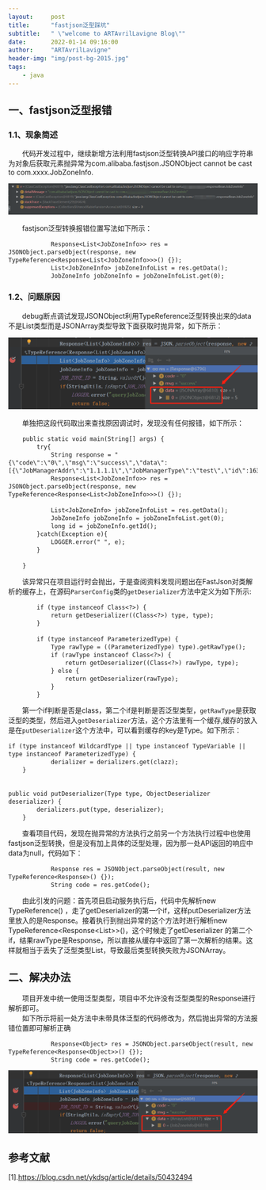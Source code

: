 ```yaml
---
layout:     post
title:      "fastjson泛型踩坑"
subtitle:   " \"welcome to ARTAvrilLavigne Blog\""
date:       2022-01-14 09:16:00
author:     "ARTAvrilLavigne"
header-img: "img/post-bg-2015.jpg"
tags:
    - java
---
```

## 一、fastjson泛型报错<br>

### 1.1、现象简述<br>

　　代码开发过程中，继续新增方法利用fastjson泛型转换API接口的响应字符串为对象后获取元素抛异常为com.alibaba.fastjson.JSONObject cannot be cast to com.xxxx.JobZoneInfo.<br>
<div>
	<a class="fancybox_mydefine" rel="group" href="https://github.com/ARTAvrilLavigne/ARTAvrilLavigne.github.io/blob/master/myblog/2022-01-14-java-fastjson/1.png?raw=true">
            <img id="exception" src="https://github.com/ARTAvrilLavigne/ARTAvrilLavigne.github.io/blob/master/myblog/2022-01-14-java-fastjson/1.png?raw=true" alt="exception"/>
	</a>
</div>

　　fastjson泛型转换报错位置写法如下所示：<br>
```
            Response<List<JobZoneInfo>> res = JSONObject.parseObject(response, new TypeReference<Response<List<JobZoneInfo>>>() {});
            List<JobZoneInfo> jobZoneInfoList = res.getData();
            JobZoneInfo jobZoneInfo = jobZoneInfoList.get(0);
```

### 1.2、问题原因<br>

　　debug断点调试发现JSONObject利用TypeReference泛型转换出来的data不是List类型而是JSONArray类型导致下面获取时抛异常，如下所示：<br>
<div>
	<a class="fancybox_mydefine" rel="group" href="https://github.com/ARTAvrilLavigne/ARTAvrilLavigne.github.io/blob/master/myblog/2022-01-14-java-fastjson/2.png?raw=true">
            <img id="beforeSuccess" src="https://github.com/ARTAvrilLavigne/ARTAvrilLavigne.github.io/blob/master/myblog/2022-01-14-java-fastjson/2.png?raw=true" alt="beforeSuccess"/>
	</a>
</div>

　　单独把这段代码取出来查找原因调试时，发现没有任何报错，如下所示：<br>
```
    public static void main(String[] args) {
        try{
            String response = "{\"code\":\"0\",\"msg\":\"success\",\"data\":[{\"JobManagerAddr\":\"1.1.1.1\",\"JobManagerType\":\"test\",\"id\":1638523853,\"text\":\"Cluster_name\",\"JobManagerPort\":\"8080\"}]}";
            Response<List<JobZoneInfo>> res = JSONObject.parseObject(response, new TypeReference<Response<List<JobZoneInfo>>>() {});

            List<JobZoneInfo> jobZoneInfoList = res.getData();
            JobZoneInfo jobZoneInfo = jobZoneInfoList.get(0);
            long id = jobZoneInfo.getId();
        }catch(Exception e){
            LOGGER.error(" ", e);
        }

    }
```

　　该异常只在项目运行时会抛出，于是查阅资料发现问题出在FastJson对类解析的缓存上，在源码`ParserConfig`类的`getDeserializer`方法中定义为如下所示:

```
        if (type instanceof Class<?>) {
            return getDeserializer((Class<?>) type, type);
        }
 
        if (type instanceof ParameterizedType) {
            Type rawType = ((ParameterizedType) type).getRawType();
            if (rawType instanceof Class<?>) {
                return getDeserializer((Class<?>) rawType, type);
            } else {
                return getDeserializer(rawType);
            }
        }
```
  
　　第一个if判断是否是class，第二个if是判断是否泛型类型，`getRawType`是获取泛型的类型，然后进入`getDeserializer`方法，这个方法里有一个缓存,缓存的放入是在`putDeserializer`这个方法中，可以看到缓存的key是Type。如下所示：

```
if (type instanceof WildcardType || type instanceof TypeVariable || type instanceof ParameterizedType) {
            derializer = derializers.get(clazz);
    }


public void putDeserializer(Type type, ObjectDeserializer deserializer) {
        derializers.put(type, deserializer);
    }

```

　　查看项目代码，发现在抛异常的方法执行之前另一个方法执行过程中也使用fastjson泛型转换，但是没有加上具体的泛型处理，因为那一处API返回的响应中data为null，代码如下：<br>

```
            Response res = JSONObject.parseObject(result, new TypeReference<Response>() {});
            String code = res.getCode();
```

　　由此引发的问题：首先项目启动服务执行后，代码中先解析new TypeReference<Response>() ，走了getDeserializer的第一个if，这样putDeserializer方法里放入的是Response。接着执行到抛出异常的这个方法时进行解析new TypeReference<Response<List<JobZoneInfo>>>()，这个时候走了getDeserializer 的第二个if，结果rawType是Response，所以直接从缓存中返回了第一次解析的结果。这样就相当于丢失了泛型类型List<JobZoneInfo>，导致最后类型转换失败为JSONArray。


## 二、解决办法<br>

　　项目开发中统一使用泛型类型，项目中不允许没有泛型类型的Response进行解析即可。<br>
　　如下所示将前一处方法中未带具体泛型的代码修改为，然后抛出异常的方法报错位置即可解析正确<br>

```
            Response<Object> res = JSONObject.parseObject(result, new TypeReference<Response<Object>>() {});
            String code = res.getCode();
```

<div>
	<a class="fancybox_mydefine" rel="group" href="https://github.com/ARTAvrilLavigne/ARTAvrilLavigne.github.io/blob/master/myblog/2022-01-14-java-fastjson/3.png?raw=true">
            <img id="afterSuccess" src="https://github.com/ARTAvrilLavigne/ARTAvrilLavigne.github.io/blob/master/myblog/2022-01-14-java-fastjson/3.png?raw=true" alt="afterSuccess"/>
	</a>
</div>

## 参考文献<br>
[1].https://blog.csdn.net/ykdsg/article/details/50432494<br>

